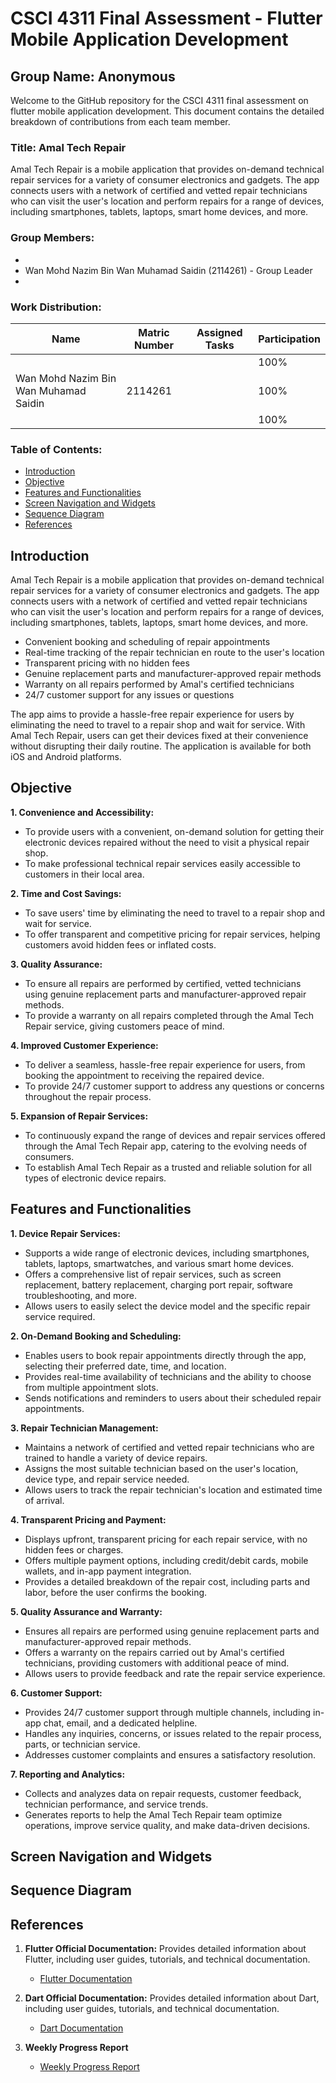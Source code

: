 # CSCI 4311 Final Assessment - Flutter Mobile Application Development

## Group Name: Anonymous

Welcome to the GitHub repository for the CSCI 4311 final assessment on flutter mobile application development. This document contains the detailed breakdown of contributions from each team member.

### Title: Amal Tech Repair
Amal Tech Repair is a mobile application that provides on-demand technical repair services for a variety of consumer electronics and gadgets. 
The app connects users with a network of certified and vetted repair technicians who can visit 
the user's location and perform repairs for a range of devices, including smartphones, tablets, laptops, smart home devices, and more.

### Group Members:
- 
- Wan Mohd Nazim Bin Wan Muhamad Saidin (2114261) - Group Leader
- 

### Work Distribution:

| Name                            | Matric Number | Assigned Tasks                                            | Participation |
|---------------------------------|---------------|-----------------------------------------------------------|---------------|
|              |      |   | 100%          |
| Wan Mohd Nazim Bin Wan Muhamad Saidin | 2114261       |             | 100%          |
|        |      |  | 100%          |

### Table of Contents:
- [Introduction](#introduction)
- [Objective](#objective)
- [Features and Functionalities](#features-and-functionalities)
- [Screen Navigation and Widgets](#screen-navigation-and-widgets)
- [Sequence Diagram](#sequence-diagram)
- [References](#references)

## Introduction 
Amal Tech Repair is a mobile application that provides on-demand technical repair services for a variety of consumer electronics and gadgets. 
The app connects users with a network of certified and vetted repair technicians who can visit 
the user's location and perform repairs for a range of devices, including smartphones, tablets, laptops, smart home devices, and more.

- Convenient booking and scheduling of repair appointments
- Real-time tracking of the repair technician en route to the user's location
- Transparent pricing with no hidden fees
- Genuine replacement parts and manufacturer-approved repair methods
- Warranty on all repairs performed by Amal's certified technicians
- 24/7 customer support for any issues or questions

The app aims to provide a hassle-free repair experience for users by eliminating the need to travel to a repair shop and wait for service. 
With Amal Tech Repair, users can get their devices fixed at their convenience without disrupting their daily routine. The application is available for both iOS and Android platforms.

## Objective
**1. Convenience and Accessibility:**
- To provide users with a convenient, on-demand solution for getting their electronic devices repaired without the need to visit a physical repair shop.
- To make professional technical repair services easily accessible to customers in their local area.

**2. Time and Cost Savings:**
- To save users' time by eliminating the need to travel to a repair shop and wait for service.
- To offer transparent and competitive pricing for repair services, helping customers avoid hidden fees or inflated costs.

**3. Quality Assurance:**
- To ensure all repairs are performed by certified, vetted technicians using genuine replacement parts and manufacturer-approved repair methods.
- To provide a warranty on all repairs completed through the Amal Tech Repair service, giving customers peace of mind.

**4. Improved Customer Experience:**
- To deliver a seamless, hassle-free repair experience for users, from booking the appointment to receiving the repaired device.
- To provide 24/7 customer support to address any questions or concerns throughout the repair process.

**5. Expansion of Repair Services:**
- To continuously expand the range of devices and repair services offered through the Amal Tech Repair app, catering to the evolving needs of consumers.
- To establish Amal Tech Repair as a trusted and reliable solution for all types of electronic device repairs.

## Features and Functionalities
**1. Device Repair Services:**
- Supports a wide range of electronic devices, including smartphones, tablets, laptops, smartwatches, and various smart home devices.
- Offers a comprehensive list of repair services, such as screen replacement, battery replacement, charging port repair, software troubleshooting, and more.
- Allows users to easily select the device model and the specific repair service required.

**2. On-Demand Booking and Scheduling:**
- Enables users to book repair appointments directly through the app, selecting their preferred date, time, and location.
- Provides real-time availability of technicians and the ability to choose from multiple appointment slots.
- Sends notifications and reminders to users about their scheduled repair appointments.

**3. Repair Technician Management:**
- Maintains a network of certified and vetted repair technicians who are trained to handle a variety of device repairs.
- Assigns the most suitable technician based on the user's location, device type, and repair service needed.
- Allows users to track the repair technician's location and estimated time of arrival.

**4. Transparent Pricing and Payment:**
- Displays upfront, transparent pricing for each repair service, with no hidden fees or charges.
- Offers multiple payment options, including credit/debit cards, mobile wallets, and in-app payment integration.
- Provides a detailed breakdown of the repair cost, including parts and labor, before the user confirms the booking.

**5. Quality Assurance and Warranty:**
- Ensures all repairs are performed using genuine replacement parts and manufacturer-approved repair methods.
- Offers a warranty on the repairs carried out by Amal's certified technicians, providing customers with additional peace of mind.
- Allows users to provide feedback and rate the repair service experience.

**6. Customer Support:**
- Provides 24/7 customer support through multiple channels, including in-app chat, email, and a dedicated helpline.
- Handles any inquiries, concerns, or issues related to the repair process, parts, or technician service.
- Addresses customer complaints and ensures a satisfactory resolution.

**7. Reporting and Analytics:**
- Collects and analyzes data on repair requests, customer feedback, technician performance, and service trends.
- Generates reports to help the Amal Tech Repair team optimize operations, improve service quality, and make data-driven decisions.
  
## Screen Navigation and Widgets

## Sequence Diagram

## References

1. **Flutter Official Documentation:** Provides detailed information about Flutter, including user guides, tutorials, and technical documentation.
   - [Flutter Documentation](https://docs.flutter.dev/)

2. **Dart Official Documentation:** Provides detailed information about Dart, including user guides, tutorials, and technical documentation.
   - [Dart Documentation](https://pub.dev/)

3. **Weekly Progress Report**
   - [Weekly Progress Report]()
